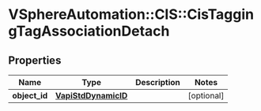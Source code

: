 # VSphereAutomation::CIS::CisTaggingTagAssociationDetach

## Properties
Name | Type | Description | Notes
------------ | ------------- | ------------- | -------------
**object_id** | [**VapiStdDynamicID**](VapiStdDynamicID.md) |  | [optional] 


